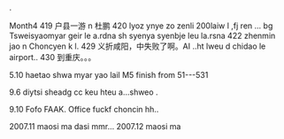.



Month4
419  户县一游 n 杜鹏
420   lyoz ynye zo zenli 200laiw l ,fj ren ... bg Tsweisyaomyar geir le a.rdna sh syenya syenbje leu la.rsna
422   zhenmin jao n Choncyen k l.
429   义折咸阳，中失败了啊。AI  ..ht lweu d chidao le airport..
430  到重庆。。。


5.10 haetao shwa myar yao lail 
M5  finish from 51---531


9.6
diytsi sheadg cc keu hteu a...shweo .


9.10
Fofo FAAK.  Office fuckf choncin hh..


2007.11  maosi ma dasi mmr...
2007.12  maosi ma 
 
